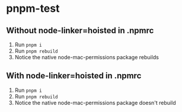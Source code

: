 # pnpm-test
## Without node-linker=hoisted in .npmrc
1. Run `pnpm i`
2. Run `pnpm rebuild`
3. Notice the native node-mac-permissions package rebuilds

## With node-linker=hoisted in .npmrc
1. Run `pnpm i`
2. Run `pnpm rebuild`
3. Notice the native node-mac-permissions package doesn't rebuild

